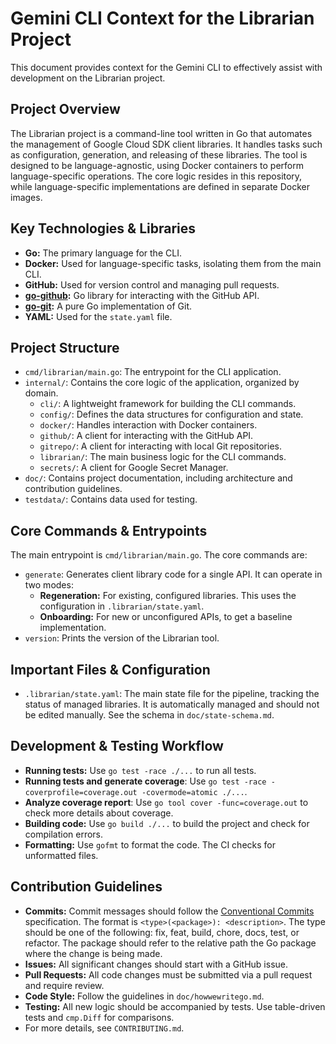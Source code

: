 # Gemini CLI Context for the Librarian Project

This document provides context for the Gemini CLI to effectively assist with development on the Librarian project.

## Project Overview

The Librarian project is a command-line tool written in Go that automates the management of Google Cloud SDK client
libraries. It handles tasks such as configuration, generation, and releasing of these libraries. The tool is designed
to be language-agnostic, using Docker containers to perform language-specific operations. The core logic resides in
this repository, while language-specific implementations are defined in separate Docker images.

## Key Technologies & Libraries

- **Go:** The primary language for the CLI.
- **Docker:** Used for language-specific tasks, isolating them from the main CLI.
- **GitHub:** Used for version control and managing pull requests.
- **[go-github](https://github.com/google/go-github):** Go library for interacting with the GitHub API.
- **[go-git](https://github.com/go-git/go-git):** A pure Go implementation of Git.
- **YAML:** Used for the `state.yaml` file.

## Project Structure

- `cmd/librarian/main.go`: The entrypoint for the CLI application.
- `internal/`: Contains the core logic of the application, organized by domain.
  - `cli/`: A lightweight framework for building the CLI commands.
  - `config/`: Defines the data structures for configuration and state.
  - `docker/`: Handles interaction with Docker containers.
  - `github/`: A client for interacting with the GitHub API.
  - `gitrepo/`: A client for interacting with local Git repositories.
  - `librarian/`: The main business logic for the CLI commands.
  - `secrets/`: A client for Google Secret Manager.
- `doc/`: Contains project documentation, including architecture and contribution guidelines.
- `testdata/`: Contains data used for testing.

## Core Commands & Entrypoints

The main entrypoint is `cmd/librarian/main.go`. The core commands are:

- `generate`: Generates client library code for a single API. It can operate in two modes:
  - **Regeneration:** For existing, configured libraries. This uses the configuration in
      `.librarian/state.yaml`.
  - **Onboarding:** For new or unconfigured APIs, to get a baseline implementation.
- `version`: Prints the version of the Librarian tool.

## Important Files & Configuration

- `.librarian/state.yaml`: The main state file for the pipeline, tracking the status of managed libraries. It is
  automatically managed and should not be edited manually. See the schema in `doc/state-schema.md`.

## Development & Testing Workflow

- **Running tests:** Use `go test -race ./...` to run all tests.
- **Running tests and generate coverage**: Use `go test -race -coverprofile=coverage.out -covermode=atomic ./...`.
- **Analyze coverage report**: Use `go tool cover -func=coverage.out` to check more details about coverage.
- **Building code:** Use `go build ./...` to build the project and check for compilation errors.
- **Formatting:** Use `gofmt` to format the code. The CI checks for unformatted files.

## Contribution Guidelines

- **Commits:** Commit messages should follow the [Conventional Commits](https://www.conventionalcommits.org/)
  specification. The format is `<type>(<package>): <description>`. The type should be one of the following: fix, feat,
  build, chore, docs, test, or refactor. The package should refer to the relative path the Go package where the change
  is being made.
- **Issues:** All significant changes should start with a GitHub issue.
- **Pull Requests:** All code changes must be submitted via a pull request and require review.
- **Code Style:** Follow the guidelines in `doc/howwewritego.md`.
- **Testing:** All new logic should be accompanied by tests. Use table-driven tests and `cmp.Diff` for comparisons.
- For more details, see `CONTRIBUTING.md`.
